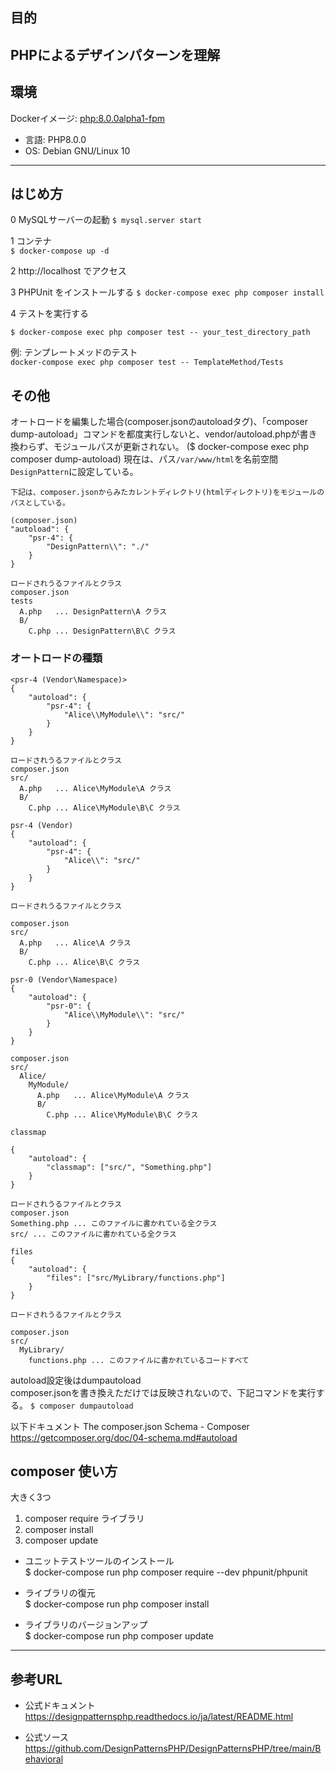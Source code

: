 ## 目的 
PHPによるデザインパターンを理解
---

## 環境
Dockerイメージ:  [php:8.0.0alpha1-fpm](https://hub.docker.com/layers/i386/php/8.0.0alpha1-fpm-alpine/images/sha256-f47c8ee10a72a210b8194fa40a240808368cbd0b658181675fac9cf33759c16a?context=explore) 
- 言語: PHP8.0.0
- OS: Debian GNU/Linux 10
---

## はじめ方

0 MySQLサーバーの起動
`$ mysql.server start`

1 コンテナ  
`$ docker-compose up -d`

2 http://localhost でアクセス

3 PHPUnit をインストールする
`$ docker-compose exec php composer install`

4 テストを実行する

`$ docker-compose exec php composer test -- your_test_directory_path`  

例: テンプレートメッドのテスト  
`docker-compose exec php composer test -- TemplateMethod/Tests`

## その他
オートロードを編集した場合(composer.jsonのautoloadタグ)、「composer dump-autoload」コマンドを都度実行しないと、vendor/autoload.phpが書き換わらず、モジュールパスが更新されない。 ($ docker-compose exec php composer dump-autoload)
現在は、パス`/var/www/html`を名前空間`DesignPattern`に設定している。

```
下記は、composer.jsonからみたカレントディレクトリ(htmlディレクトリ)をモジュールのパスとしている。

(composer.json)
"autoload": {
    "psr-4": {
        "DesignPattern\\": "./"
    }
}

ロードされうるファイルとクラス
composer.json
tests
  A.php   ... DesignPattern\A クラス
  B/
    C.php ... DesignPattern\B\C クラス
```

### オートロードの種類
```
<psr-4 (Vendor\Namespace)>
{
    "autoload": {
        "psr-4": {
            "Alice\\MyModule\\": "src/"
        }
    }
}

ロードされうるファイルとクラス
composer.json
src/
  A.php   ... Alice\MyModule\A クラス
  B/
    C.php ... Alice\MyModule\B\C クラス
```

```
psr-4 (Vendor)
{
    "autoload": {
        "psr-4": {
            "Alice\\": "src/"
        }
    }
}

ロードされうるファイルとクラス

composer.json
src/
  A.php   ... Alice\A クラス
  B/
    C.php ... Alice\B\C クラス
```

```
psr-0 (Vendor\Namespace)
{
    "autoload": {
        "psr-0": {
            "Alice\\MyModule\\": "src/"
        }
    }
}

composer.json
src/
  Alice/
    MyModule/
      A.php   ... Alice\MyModule\A クラス
      B/
        C.php ... Alice\MyModule\B\C クラス
```

```
classmap

{
    "autoload": {
        "classmap": ["src/", "Something.php"]
    }
}

ロードされうるファイルとクラス
composer.json
Something.php ... このファイルに書かれている全クラス
src/ ... このファイルに書かれている全クラス

```

```
files
{
    "autoload": {
        "files": ["src/MyLibrary/functions.php"]
    }
}

ロードされうるファイルとクラス

composer.json
src/
  MyLibrary/
    functions.php ... このファイルに書かれているコードすべて

```

autoload設定後はdumpautoload  
composer.jsonを書き換えただけでは反映されないので、下記コマンドを実行する。
`$ composer dumpautoload`

以下ドキュメント The composer.json Schema - Composer
https://getcomposer.org/doc/04-schema.md#autoload


## composer 使い方
大きく3つ
1. composer require ライブラリ
2. composer install
3. composer update

- ユニットテストツールのインストール  
$ docker-compose run php composer require --dev phpunit/phpunit

- ライブラリの復元  
$ docker-compose run php composer install

- ライブラリのバージョンアップ  
$ docker-compose run php composer update
---

## 参考URL

- 公式ドキュメント  
https://designpatternsphp.readthedocs.io/ja/latest/README.html

- 公式ソース
https://github.com/DesignPatternsPHP/DesignPatternsPHP/tree/main/Behavioral
